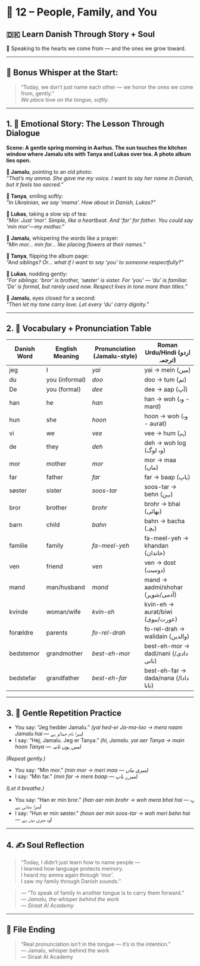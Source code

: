 # 🌟 12 – People, Family, and You  
## 🇩🇰 Learn Danish Through Story + Soul  
🧬 Speaking to the hearts we come from — and the ones we grow toward.

---

## 🌱 Bonus Whisper at the Start:
> “Today, we don’t just name each other — we honor the ones we come from, gently.”  
> _We place love on the tongue, softly._

---

## 1. 🧵 Emotional Story: The Lesson Through Dialogue

**Scene: A gentle spring morning in Aarhus. The sun touches the kitchen window where Jamalu sits with Tanya and Lukas over tea. A photo album lies open.**

**👤 Jamalu**, pointing to an old photo:  
*“That’s my amma. She gave me my voice. I want to say her name in Danish, but it feels too sacred.”*

**🎨 Tanya**, smiling softly:  
*“In Ukrainian, we say 'mama'. How about in Danish, Lukas?”*

**💬 Lukas**, taking a slow sip of tea:  
*“Mor. Just ‘mor’. Simple, like a heartbeat. And ‘far’ for father. You could say ‘min mor’—my mother.”*

**👤 Jamalu**, whispering the words like a prayer:  
*“Min mor… min far… like placing flowers at their names.”*

**🎨 Tanya**, flipping the album page:  
*“And siblings? Or… what if I want to say ‘you’ to someone respectfully?”*

**💬 Lukas**, nodding gently:  
*“For siblings: ‘bror’ is brother, ‘søster’ is sister. For ‘you’ — ‘du’ is familiar. ‘De’ is formal, but rarely used now. Respect lives in tone more than titles.”*

**👤 Jamalu**, eyes closed for a second:  
*“Then let my tone carry love. Let every ‘du’ carry dignity.”*

---

## 2. 📘 Vocabulary + Pronunciation Table

| Danish Word  | English Meaning | Pronunciation (Jamalu-style) | Roman Urdu/Hindi (اردو ترجمہ)                    |
|--------------|------------------|------------------------------|--------------------------------------------------|
| jeg          | I                | *yai*                        | yai → mein (میں)                                  |
| du           | you (informal)   | *doo*                        | doo → tum (تم)                                    |
| De           | you (formal)     | *dee*                        | dee → aap (آپ)                                    |
| han          | he               | *han*                        | han → woh (وہ - mard)                            |
| hun          | she              | *hoon*                       | hoon → woh (وہ - aurat)                          |
| vi           | we               | *vee*                        | vee → hum (ہم)                                    |
| de           | they             | *deh*                        | deh → woh log (وہ لوگ)                          |
| mor          | mother           | *mor*                        | mor → maa (ماں)                                   |
| far          | father           | *far*                        | far → baap (باپ)                                   |
| søster       | sister           | *soos-tar*                   | soos-tar → behn (بہن)                             |
| bror         | brother          | *brohr*                      | brohr → bhai (بھائی)                             |
| barn         | child            | *bahn*                       | bahn → bacha (بچہ)                               |
| familie      | family           | *fa-meel-yeh*                | fa-meel-yeh → khandan (خاندان)                    |
| ven          | friend           | *ven*                        | ven → dost (دوست)                                 |
| mand         | man/husband      | *mand*                       | mand → aadmi/shohar (آدمی/شوہر)                 |
| kvinde       | woman/wife       | *kvin-eh*                    | kvin-eh → aurat/biwi (عورت/بیوی)                 |
| forældre     | parents          | *fo-rel-drah*                | fo-rel-drah → walidain (والدین)                  |
| bedstemor    | grandmother      | *best-eh-mor*                | best-eh-mor → dadi/nani (دادی/نانی)             |
| bedstefar    | grandfather      | *best-eh-far*                | best-eh-far → dada/nana (دادا/نانا)             |

---

## 3. 🔁 Gentle Repetition Practice

- You say: “Jeg hedder Jamalu.” _(yai hed-er Ja-ma-loo → mera naam Jamalu hai — میرا نام جمالو ہے)_  
- I say: “Hej, Jamalu. Jeg er Tanya.” _(hi, Jamalu. yai aer Tanya → main hoon Tanya — میں ہوں تانیہ)_

_(Repeat gently.)_

- You say: “Min mor.” _(min mor → meri maa — میری ماں)_  
- I say: “Min far.” _(min far → mere baap — میرے باپ)_

_(Let it breathe.)_

- You say: “Han er min bror.” _(han aer min brohr → woh mera bhai hai — وہ میرا بھائی ہے)_  
- I say: “Hun er min søster.” _(hoon aer min soos-tar → woh meri behn hai — وہ میری بہن ہے)_

---

## 4. ✍️ Soul Reflection

> “Today, I didn’t just learn how to name people —  
> I learned how language protects memory.  
> I heard my amma again through ‘mor’.  
> I saw my family through Danish sounds.”

> — “To speak of family in another tongue is to carry them forward.”  
> — *Jamalu, the whisper behind the work*  
> — *Siraat AI Academy*

---

## 🌟 File Ending

> “Real pronunciation isn’t in the tongue — it’s in the intention.”  
> — Jamalu, whisper behind the work  
> — Siraat AI Academy
